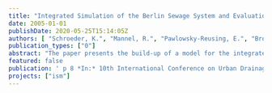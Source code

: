 ```yaml
---
title: "Integrated Simulation of the Berlin Sewage System and Evaluation of a global Real-time Control Concept"
date: 2005-01-01
publishDate: 2020-05-25T15:14:05Z
authors: [ "Schroeder, K.", "Mannel, R.", "Pawlowsky-Reusing, E.", "Broll, J." ]
publication_types: ["0"]
abstract: "The paper presents the build-up of a model for the integrated simulation of the sewage system of Berlin, Germany, focusing on the catchment of the wastewater treatment plant Ruhleben. The Ruhleben catchment, draining 185 km² and a population of 1.38 million inhabitants is characterised by its high portion of combined sewerage. The model comprises the collection system, pump stations, pressurised mains and the wastewater treatment plant. Hydraulic and quality processes are taken into account. A preliminary assessment of the sewage system and the analysis of historical operational data showed a high potential concerning global real-time control of the pump stations. Three different global control scenarios have been studied on the basis of a long time simulation over 50 days and compared with a local control regime. The results show that the coordinated operation leads to a reduction of total emissions. Main improvements can be achieved concerning the discharges from combined sewer overflows. These improvements are of major significance due to the high hazard potential of combined sewer overflows."
featured: false
publication: ' p 8 *In:* 10th International Conference on Urban Drainage 2005. Kopenhagen, Dänemark. 21. - 26.8.2005'
projects: ["ism"]
---
```


